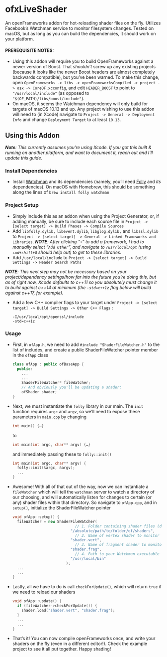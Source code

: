 # **ofxLiveShader**

An openFrameworks addon for hot-reloading shader files on the fly. Utilizes Facebook’s Watchman service to monitor filesystem changes. Tested on macOS, but as long as you can build the dependencies, it should work on your platform. 


#### PREREQUISITE NOTES:  

- Using this addon will require you to build OpenFrameworks against a newer version of Boost. That _shouldn’t_ screw up any existing projects (because it looks like the newer Boost headers are almost completely backwards compatible), but you’ve been warned. To make this change, open `OpenFrameworks -> libs -> openFrameworksCompiled -> project -> osx -> CoreOF.xcconfig`, and edit `HEADER_BOOST` to point to `"/usr/local/include"` (as opposed to `"$(OF_PATH)/libs/boost/include"`).
- On macOS, it seems the Watchman dependency will only build for targets of macOS 10.13 and up. Any project wishing to use this addon will need to (in Xcode) navigate to `Project -> General -> Deployment Info` and change `Deployment Target` to at least `10.13`.



## Using this Addon 

_**Note**: This currently assumes you’re using Xcode. If you got this built & running on another platform, and want to document it, reach out and I’ll update this guide._


### Install Dependencies 

- Install [Watchman](https://facebook.github.io/watchman/docs/install.html) and its dependencies (namely, you’ll need [Folly](https://github.com/facebook/folly) and _its_ dependencies). On macOS with Homebrew, this should be something along the lines of
```brew install folly watchman```
	

### Project Setup 

- Simply include this as an addon when using the Project Generator, or, if adding manually, be sure to include each source file in `Project -> [select target] -> Build Phases -> Compile Sources` 
- Add `libfolly.dylib,` `libevent.dylib`, `libglog.dylib,` and `libssl.dylib` to `Project -> [select target] -> General -> Linked Frameworks and Libraries`.
_**NOTE**: After clicking “`+`” to add a framework, I had to manually select “`Add Other`”, and navigate to `/usr/local/opt` (using `cmd+shift+G` should help out) to get to these libraries._
- Add `/usr/local/include` to `Project -> [select target] -> Build Settings -> Header Search Paths`

_**NOTE**: This next step may not be necessary based on your project/dependency settings/how far into the future you’re doing this, but as of right now, Xcode defaults to c++11 so you absolutely must change it to build against c++14 at minimum (the _`-std=c++1z`_ flag below will build against c++17, for example)._

- Add a few C++ compiler flags to your target under `Project -> [select target] -> Build Settings -> Other C++ Flags` :
    ```
    -I/usr/local/opt/openssl/include
    -std=c++1z
    ```


### Usage 

- First, in `ofApp.h`, we need to add `#include "ShaderFileWatcher.h"` to the list of includes, and create a public ShaderFileWatcher pointer member in the `ofApp` class
    ```c++
    class ofApp : public ofBaseApp {
      public:
        ...
        ...
        ShaderFileWatcher* fileWatcher;
        // And obviously you'll be updating a shader:
        ofShader shader;
    }
    ```

- Next, we must instantiate the `folly` library in our main. The `init `function requires `argc` and `argv`, so we’ll need to expose these parameters in `main.cpp` by changing 
    ```c++
    int main() {…}
    ``` 
    to 
    ```c++
    int main(int argc, char** argv) {…}
    ```
    and immediately passing these to `folly::init()`
    ```c++
    int main(int argc, char** argv) {
      folly::init(&argc, &argv);
      ...
    }
    ```

- Awesome! With all of that out of the way, now we can instantiate a `fileWatcher` which will tell the `watchman` server to watch a directory of our choosing, and will automatically listen for changes to certain (or any) shader files within that directory. So navigate to `ofApp.cpp`, and in `setup()`, initialize the ShaderFileWatcher pointer
    ```c++
    void ofApp::setup() {
      fileWatcher = new ShaderFileWatcher(
                                // 1. Folder containing shader files (default = project/bin/data)
                              "/absolute/path/to/folder/of/shaders",
                                // 2. Name of vertex shader to monitor for changes (default = "*.vert")
                              "shader.vert",
                                // 3. Name of fragment shader to monitor for changes (default = "*.frag")
                              "shader.frag",
                                // 4. Path to your Watchman executable (default = "/usr/local/bin")
                              "/usr/local/bin"
                            );
      ...
      ...
    }
    ```

- Lastly, all we have to do is call `checkForUpdate()`, which will return `true` if we need to reload our shaders

    ```c++
    void ofApp::update() {
      if (fileWatcher->checkForUpdate()) {
        shader.load("shader.vert", "shader.frag");
      }
      ...
      ...
    }
    ```

- That’s it! You can now compile openFrameworks once, and write your shaders on the fly (even in a different editor!). Check the example project to see it all put together. Happy shading!


